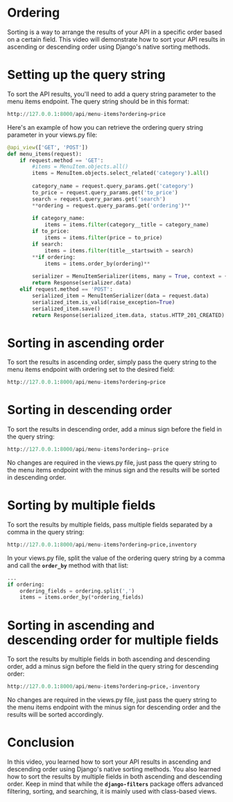 # Ordering

Sorting is a way to arrange the results of your API in a specific order based on a certain field. This video will demonstrate how to sort your API results in ascending or descending order using Django's native sorting methods.

# ****Setting up the query string****

To sort the API results, you'll need to add a query string parameter to the menu items endpoint. The query string should be in this format:

```python
http://127.0.0.1:8000/api/menu-items?ordering=price
```

Here's an example of how you can retrieve the ordering query string parameter in your views.py file:

```python
@api_view(['GET', 'POST'])
def menu_items(request):
    if request.method == 'GET':
        #items = MenuItem.objects.all()
        items = MenuItem.objects.select_related('category').all()
        
        category_name = request.query_params.get('category')
        to_price = request.query_params.get('to_price')
        search = request.query_params.get('search')
        **ordering = request.query_params.get('ordering')**
        
        if category_name:
            items = items.filter(category__title = category_name)
        if to_price:
            items = items.filter(price = to_price)
        if search:
            items = items.filter(title__startswith = search)
        **if ordering:
            items = items.order_by(ordering)**
            
        serializer = MenuItemSerializer(items, many = True, context = {'request': request})
        return Response(serializer.data)
    elif request.method == 'POST':
        serialized_item = MenuItemSerializer(data = request.data)
        serialized_item.is_valid(raise_exception=True)
        serialized_item.save()
        return Response(serialized_item.data, status.HTTP_201_CREATED)
```

# Sorting in ascending order

To sort the results in ascending order, simply pass the query string to the menu items endpoint with ordering set to the desired field:

```python
http://127.0.0.1:8000/api/menu-items?ordering=price
```

# Sorting in descending order

To sort the results in descending order, add a minus sign before the field in the query string:

```python
http://127.0.0.1:8000/api/menu-items?ordering=-price
```

No changes are required in the views.py file, just pass the query string to the menu items endpoint with the minus sign and the results will be sorted in descending order.

# Sorting by multiple fields

To sort the results by multiple fields, pass multiple fields separated by a comma in the query string:

```python
http://127.0.0.1:8000/api/menu-items?ordering=price,inventory
```

In your views.py file, split the value of the ordering query string by a comma and call the **`order_by`** method with that list:

```python
...
if ordering:
	ordering_fields = ordering.split(',')
	items = items.order_by(*ordering_fields)
```

# Sorting in ascending and descending order for multiple fields

To sort the results by multiple fields in both ascending and descending order, add a minus sign before the field in the query string for descending order:

```python
http://127.0.0.1:8000/api/menu-items?ordering=price,-inventory
```

No changes are required in the views.py file, just pass the query string to the menu items endpoint with the minus sign for descending order and the results will be sorted accordingly.

# Conclusion

In this video, you learned how to sort your API results in ascending and descending order using Django's native sorting methods. You also learned how to sort the results by multiple fields in both ascending and descending order. Keep in mind that while the **`django-filters`** package offers advanced filtering, sorting, and searching, it is mainly used with class-based views.